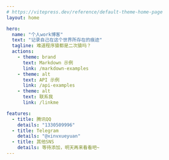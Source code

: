 ```yaml
---
# https://vitepress.dev/reference/default-theme-home-page
layout: home

hero:
  name: "个人work博客"
  text: "记录自己在这个世界所存在的痕迹"
  tagline: 难道程序猿都是二次猿吗？
  actions:
    - theme: brand
      text: Markdown 示例
      link: /markdown-examples
    - theme: alt
      text: API 示例
      link: /api-examples
    - theme: alt
      text: 联系我
      link: /linkme

features:
  - title: 腾讯QQ
    details: "1330509996"
  - title: Telegram
    details: "@xinvxueyuan"
  - title: 其他SNS
    details: 等待添加，明天再来看看吧~
---
```



